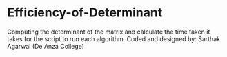 # Efficiency-of-Determinant
Computing the determinant of the matrix and calculate the time taken it takes for the script to run each algorithm. 
Coded and designed by: Sarthak Agarwal (De Anza College)
